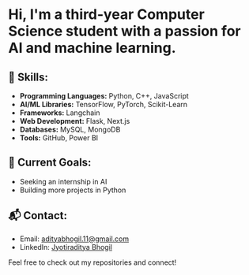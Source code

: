  # Hi, I'm a third-year Computer Science student with a passion for AI and machine learning.

## 🚀 Skills:
- **Programming Languages:** Python, C++, JavaScript
- **AI/ML Libraries:** TensorFlow, PyTorch, Scikit-Learn
-  **Frameworks:** Langchain
- **Web Development:** Flask, Next.js
- **Databases:** MySQL, MongoDB
- **Tools:** GitHub, Power BI

## 🎯 Current Goals:
- Seeking an internship in AI
- Building more projects in Python

## 📬 Contact:
- Email: [adityabhogil.11@gmail.com](mailto:adityabhogil.11@gmail.com)
- LinkedIn: [Jyotiraditya Bhogil](https://www.linkedin.com/in/jyotiraditya-bhogil-853a99246/)

Feel free to check out my repositories and connect!
